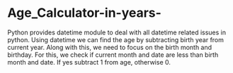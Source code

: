 # Age_Calculator-in-years-
Python provides datetime module to deal with all datetime related issues in python. Using datetime we can find the age by subtracting birth year from current year. Along with this, we need to focus on the birth month and birthday. For this, we check if current month and date are less than birth month and date. If yes subtract 1 from age, otherwise 0.
